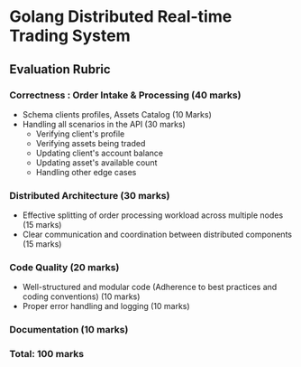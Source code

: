# Golang Distributed Real-time Trading System

## Evaluation Rubric

### Correctness : Order Intake & Processing (40 marks)

- Schema clients profiles, Assets Catalog (10 Marks)
- Handling all scenarios in the API (30 marks)
  - Verifying client's profile
  - Verifying assets being traded
  - Updating client's account balance
  - Updating asset's available count
  - Handling other edge cases

### Distributed Architecture (30 marks)

- Effective splitting of order processing workload across multiple nodes (15 marks)
- Clear communication and coordination between distributed components (15 marks)

### Code Quality (20 marks)

- Well-structured and modular code (Adherence to best practices and coding conventions) (10 marks)
- Proper error handling and logging (10 marks)

### Documentation (10 marks)

### Total: 100 marks
